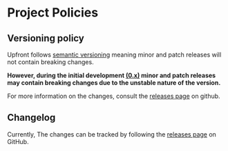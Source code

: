 # Project Policies

## Versioning policy

Upfront follows [semantic versioning](https://semver.org) meaning minor and patch releases will not contain breaking changes.

**However, during the initial development [(0.x)](https://github.com/upfrontjs/framework/tree/release/0.x) minor and patch releases may contain breaking changes due to the unstable nature of the version.**

For more information on the changes, consult the [releases page](https://github.com/upfrontjs/framework/releases) on github.

## Changelog

Currently, The changes can be tracked by following the [releases page](https://github.com/upfrontjs/framework/releases) on GitHub.
